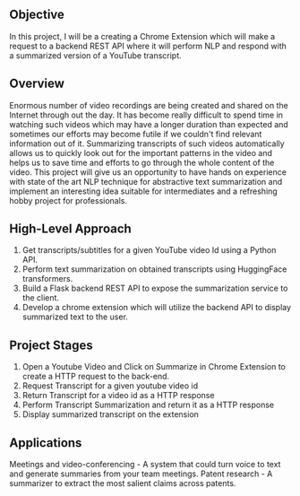 ## Objective

In this project, I will be a creating a Chrome Extension which will make a request to a backend REST API where it will perform NLP and respond with a summarized version of a YouTube transcript.

## Overview

Enormous number of video recordings are being created and shared on the Internet through out the day. It has become really difficult to spend time in watching such videos which may have a longer duration than expected and sometimes our efforts may become futile if we couldn't find relevant information out of it. Summarizing transcripts of such videos automatically allows us to quickly look out for the important patterns in the video and helps us to save time and efforts to go through the whole content of the video. This project will give us an opportunity to have hands on experience with state of the art NLP technique for abstractive text summarization and implement an interesting idea suitable for intermediates and a refreshing hobby project for professionals.

## High-Level Approach

1. Get transcripts/subtitles for a given YouTube video Id using a Python API.
2. Perform text summarization on obtained transcripts using HuggingFace transformers.
3. Build a Flask backend REST API to expose the summarization service to the client.
4. Develop a chrome extension which will utilize the backend API to display summarized text to the user.

## Project Stages

1. Open a Youtube Video and Click on Summarize in Chrome Extension to create a HTTP request to the back-end.
2. Request Transcript for a given youtube video id
3. Return Transcript for a video id as a HTTP response
4. Perform Transcript Summarization and return it as a HTTP response
5. Display summarized transcript on the extension

## Applications

Meetings and video-conferencing - A system that could turn voice to text and generate summaries from your team meetings.
Patent research - A summarizer to extract the most salient claims across patents.